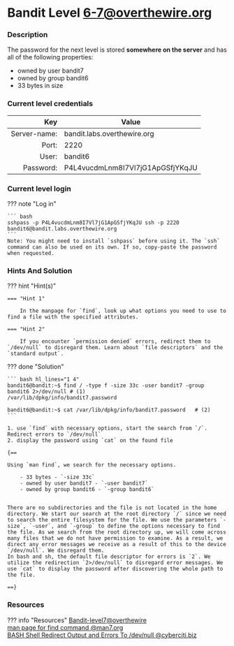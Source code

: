 # Bandit Level 6-7@overthewire.org

### Description
The password for the next level is stored **somewhere on the server** and has all of the following properties:

-   owned by user bandit7
-   owned by group bandit6
-   33 bytes in size

### Current level credentials
|          Key | Value                            |
| -----------: | -------------------------------- |
| Server-name: | bandit.labs.overthewire.org      |
|        Port: | 2220                             |
|        User: | bandit6                          |
|    Password: | P4L4vucdmLnm8I7Vl7jG1ApGSfjYKqJU |


### Current level login
??? note "Log in"

    ``` bash
    sshpass -p P4L4vucdmLnm8I7Vl7jG1ApGSfjYKqJU ssh -p 2220 bandit6@bandit.labs.overthewire.org
    ```
    Note: You might need to install `sshpass` before using it. The `ssh` command can also be used on its own. If so, copy-paste the password when requested. 

### Hints And Solution


??? hint "Hint(s)"

    === "Hint 1"

        In the manpage for `find`, look up what options you need to use to find a file with the specified attributes. 

    === "Hint 2"

        If you encounter `permission denied` errors, redirect them to `/dev/null` to disregard them. Learn about `file descriptors` and the `standard output`. 




??? done "Solution"

    ``` bash hl_lines="1 4"
    bandit6@bandit:~$ find / -type f -size 33c -user bandit7 -group bandit6 2>/dev/null # (1)                 
    /var/lib/dpkg/info/bandit7.password  

    bandit6@bandit:~$ cat /var/lib/dpkg/info/bandit7.password   # (2)
    ```
    
    1. use `find` with necessary options, start the search from `/`. Redirect errors to `/dev/null` 
    2. display the password using `cat` on the found file
    
    {==
    
    Using `man find`, we search for the necessary options.

        - 33 bytes - `-size 33c`
        - owned by user bandit7 - `-user bandit7`
        - owned by group bandit6 - `-group bandit6`


    There are no subdirectories and the file is not located in the home directory. We start our search at the root directory `/` since we need to search the entire filesystem for the file. We use the parameters `-size`, `-user`, and `-group` to define the options necessary to find the file. As we search from the root directory up, we will come across many files that we do not have permission to examine. As a result, we direct any error messages we receive as a result of this to the device `/dev/null`. We disregard them.
    In bash and sh, the default file descriptor for errors is `2`. We utilize the redirection `2>/dev/null` to disregard error messages. We use `cat` to display the password after discovering the whole path to the file. 

    ==}




### Resources

??? info "Resources"
    [Bandit-level7@overthewire](https://overthewire.org/wargames/bandit/bandit7.html)   
    [man page for find command @man7.org](https://man7.org/linux/man-pages/man1/find.1.html)    
    [BASH Shell Redirect Output and Errors To /dev/null @cyberciti.biz](https://www.cyberciti.biz/faq/how-to-redirect-output-and-errors-to-devnull/)    








    




 
